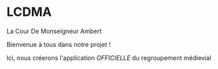 # LCDMA
La Cour De Monseigneur Ambert

Bienvenue à tous dans notre projet !

Ici, nous créerons l'application *OFFICIELLE* du regroupement médievial
